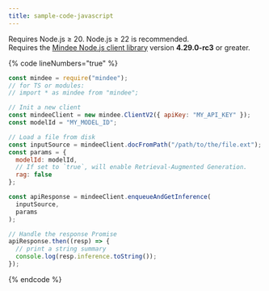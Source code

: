 ```yaml
---
title: sample-code-javascript
---
```


Requires Node.js ≥ 20. Node.js ≥ 22 is recommended.\
Requires the [Mindee Node.js client library](https://www.npmjs.com/package/mindee/v/4.29.0-rc1) version **4.29.0-rc3** or greater.

{% code lineNumbers="true" %}
```javascript
const mindee = require("mindee");
// for TS or modules:
// import * as mindee from "mindee";

// Init a new client
const mindeeClient = new mindee.ClientV2({ apiKey: "MY_API_KEY" });
const modelId = "MY_MODEL_ID";

// Load a file from disk
const inputSource = mindeeClient.docFromPath("/path/to/the/file.ext");
const params = {
  modelId: modelId,
  // If set to `true`, will enable Retrieval-Augmented Generation.
  rag: false
};

const apiResponse = mindeeClient.enqueueAndGetInference(
  inputSource,
  params
);

// Handle the response Promise
apiResponse.then((resp) => {
  // print a string summary
  console.log(resp.inference.toString());
});
```
{% endcode %}
